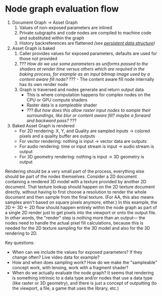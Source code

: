 # Node graph evaluation flow

1. Document Graph -> Asset Graph
	1. Values of non-exposed parameters are inlined
	2. Private subgraphs and code nodes are compiled to machine code and substituted within the graph
	3. History backreferences are flattened *(see [persistent data structure](https://en.wikipedia.org/wiki/Persistent_data_structure))*
2. Asset Graph is baked
	1. Caller provides values for exposed parameters, defaults are used for those not provided
	2. ??? *How do we use some parameters as uniforms passed to the shaders at render time versus others which are required in the baking process, for example as an input bitmap image used by a content aware fill node?* ??? - The content aware fill node internally has its own render node
	3. Graph is traversed and nodes generate and return output data
		* This is where computation happens for complex nodes on the CPU or GPU compute shaders
		* Raster data is a *sampleable* shader
		* ??? *But how does this allow raster input nodes to sample their surroundings, like blur or content aware fill? maybe a forward and backward pass?* ???
3. Baked Asset Graph is rendered
	* For 2D rendering: X, Y, and Quality are sampled inputs -> colored pixels and a quality buffer are outputs
	* For vector rendering: nothing is input -> vector data are outputs
	* For audio rendering: time or input stream is input -> audio stream is output
	* For 3D geometry rendering: nothing is input -> 3D geometry is output




Rendering should be a very small part of the process, everything else should be part of the nodes themselves. Consider a 2D document containing a rendered 3D model with a texture provided by another 2D document. That texture lookup should happen on the 2D texture document directly, without having to first choose a resolution to render the whole document and then sample from the final texture. (For AA, this also means samples aren't based on square pixels anymore, either.) In this example, the 2D <- 3D <- 2D flow should happen entirely within the node graph as part of a single 2D render just to get pixels into the viewport or onto the output file. In other words, the "render" step is nothing more than an output— the nodes need to handle the actual pixel fill calculations, because this is needed for the 2D texture sampling for the 3D model and also for the 3D rendering to 2D.


Key questions:
* When can we include the values for exposed parameters? If they change often? Live video data for example?
* How and when does sampling work? How do we make the "sampleable" concept work, with lensing, work with a fragment shader?
* When do we actually evaluate the node graph? It seems that rendering is something intrinsic to a data type and/or nodes that use a data type (like raster or 3D geometry), and there is just a concept of outputting (to the viewport, a file, a game that uses the library, etc.)